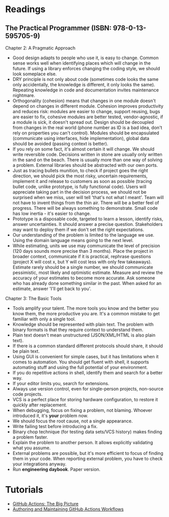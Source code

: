 # Readings

## The Practical Programmer (ISBN: 978-0-13-595705-9)

Chapter 2: A Pragmatic Approach

- Good design adapts to people who use it, is easy to change. Common sense works well when identifying places which
  will change in the future. If using a library enforces changing the coding style, we should look someplace else.
- DRY principle is not only about code (sometimes code looks the same only accidentally, the knowledge is different, it
  only looks the same). Repeating knowledge in code and documentation invites maintenance nightmare.
- Orthogonality (cohesion) means that changes in one module doesn't depend on changes in different module. Cohesion
  improves productivity and reduces risk: modules are easier to change, support reusing, bugs are easier to fix,
  cohesive modules are better tested, vendor-agnostic, if a module is sick, it doesn't spread out. Design should be
  decoupled from changes in the real world (phone number as ID is a bad idea, don't rely on properties you can't
  control). Modules should be encapsulated (communicate using interfaces, hide implementation), global data should be
  avoided (passing context is better).
- If you rely on some fact, it's almost certain it will change. We should write reversible code. Decisions written in
  stone are usually only written in the sand on the beach. There is usually more than one way of solving a problem.
  External libraries should be abstracted with our own ports.
- Just as tracing bullets munition, to check if project goes the right direction, we should pick the most risky,
  uncertain requirements, implement it and release to customers as soon as possible (tracing bullet code, unlike
  prototype, is fully functional code). Users will appreciate taking part in the decision process, we should not be
  surprised when we miss, user will tell 'that's not what I meant'. Team will not have to invent things from the thin
  air. There will be a better feel of progress. There will be always something to demonstrate. Small code has low
  inertia - it's easier to change.
- Prototype is a disposable code, targeted to learn a lesson, identify risks, answer uncertainties. It should answer a
  precise question. Stakeholders may want to deploy them if we don't set the right expectations.
- Our understanding of the problem is limited to the language we use. Using the domain language means going to the next
  level.
- While estimating, units we use may communicate the level of precision (120 days sounds more precise than 3 months).
  Place the project in broader context, communicate if it is practical, rephrase questions (project X will cost x, but Y
  will cost less with only few takeaways). Estimate rarely should be a single number, we should communicate pessimistic,
  most likely and optimistic estimate. Measure and review the accuracy of your estimates to become more accurate. Ask
  someone who has already done something similar in the past. When asked for an estimate, answer 'I'll get back to you'.

Chapter 3: The Basic Tools

- Tools amplify your talent. The more tools you know and the better you know them, the more productive you are. It's a
  common mistake to get familiar with only a single tool.
- Knowledge should be represented with plain text. The problem with binary formats is that they require context to
  understand them.
- Plain text doesn't mean unstructured (JSON/XML/HTML is also plain text).
- If there is a common standard different protocols should share, it should be plain text.
- Using GUI is convenient for simple cases, but it has limitations when it comes to automation. You should get fluent
  with shell, it supports automating stuff and using the full potential of your environment.
- If you do repetitive actions in shell, identify them and search for a better way.
- If your editor limits you, search for extensions.
- Always use version control, even for single-person projects, non-source code projects.
- VCS is a perfect place for storing hardware configuration, to restore it quickly after replacement.
- When debugging, focus on fixing a problem, not blaming. Whoever introduced it, it's __your__ problem now.
- We should focus the root cause, not a single appearance.
- Write failing test before introducing a fix.
- Binary chop technique (for testing data sets/VCS history) makes finding a problem faster.
- Explain the problem to another person. It allows explicitly validating what you assume.
- External problems are possible, but it's more efficient to focus of finding them in your code. When reporting external
  problem, you have to check your integrations anyway.
- Run __engineering daybook__. Paper version.

# Tutorials

- [GitHub Actions: The Big Picture](https://github.com/marcinciapa-learning/github-actions-big-picture)
- [Authoring and Maintaining GitHub Actions Workflows](https://github.com/marcinciapa-learning/course-gh-actions)

